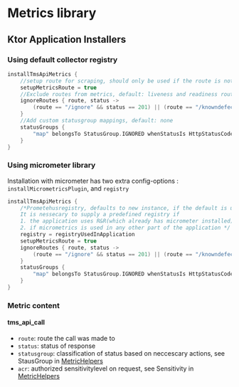 
# Metrics library


## Ktor Application Installers

### Using default collector registry
```kotlin
installTmsApiMetrics {
    //setup route for scraping, should only be used if the route is not already present. Default: false
    setupMetricsRoute = true
    //Exclude routes from metrics, default: liveness and readiness routes
    ignoreRoutes { route, status ->
        (route == "/ignore" && status == 201) || (route == "/knowndefect" && status == 500)
    }
    //Add custom statusgroup mappings, default: none
    statusGroups {
        "map" belongsTo StatusGroup.IGNORED whenStatusIs HttpStatusCode.BadRequest
    }
}
```

### Using micrometer library
Installation with micrometer has two extra config-options : `installMicrometricsPlugin`, and `registry`

```kotlin
installTmsApiMetrics {
    /*Prometehusregistry, defaults to new instance, if the default is used, setupMetricsRoute must be set to true
    It is nessecary to supply a predefined registry if 
    1. the application uses R&R(which already has micrometer installed), 
    2. if micrometrics is used in any other part of the application */
    registry = registryUsedInApplication
    setupMetricsRoute = true
    ignoreRoutes { route, status ->
        (route == "/ignore" && status == 201) || (route == "/knowndefect" && status == 500)
    }
    statusGroups {
        "map" belongsTo StatusGroup.IGNORED whenStatusIs HttpStatusCode.BadRequest
    }
}

```

### Metric content

#### tms_api_call
* `route`: route the call was made to
* `status`: status of response
* `statusgroup`: classification of status based on neccescary actions, see StausGroup in [MetricHelpers](src/main/kotlin/nav/no/tms/common/metrics/MetricHelpers.kt)
* `acr`: authorized sensitivitylevel on request, see Sensitivity in [MetricHelpers](src/main/kotlin/nav/no/tms/common/metrics/MetricHelpers.kt)
